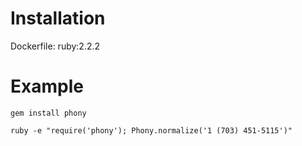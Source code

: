 # Installation

Dockerfile: ruby:2.2.2


# Example

`gem install phony`

`ruby -e "require('phony'); Phony.normalize('1 (703) 451-5115')"`
